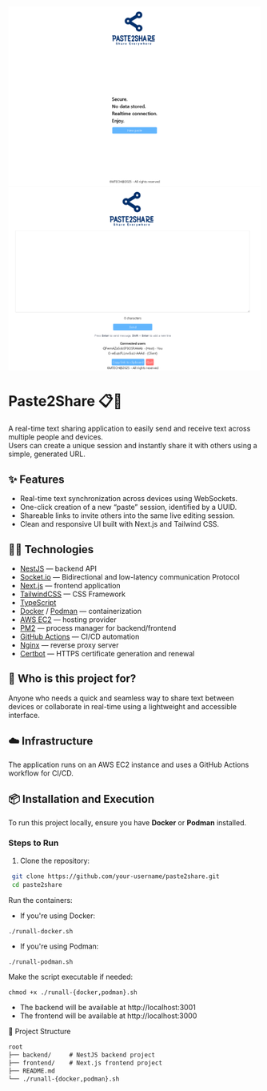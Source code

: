 ![image](./docs/main-interface.png) ![image](./docs/paste-interface.png)

# Paste2Share 📋🔗

A real-time text sharing application to easily send and receive text across multiple people and devices.  
Users can create a unique session and instantly share it with others using a simple, generated URL.

## ✨ Features

- Real-time text synchronization across devices using WebSockets.
- One-click creation of a new “paste” session, identified by a UUID.
- Shareable links to invite others into the same live editing session.
- Clean and responsive UI built with Next.js and Tailwind CSS.

## 🧑‍💻 Technologies

- [NestJS](https://nestjs.com/) — backend API
- [Socket.io](https://socket.io/) — Bidirectional and low-latency communication Protocol
- [Next.js](https://nextjs.org/) — frontend application
- [TailwindCSS](https://tailwindcss.com/) — CSS Framework
- [TypeScript](https://www.typescriptlang.org/)
- [Docker](https://www.docker.com/) / [Podman](https://podman.io/) — containerization
- [AWS EC2](https://aws.amazon.com/ec2/) — hosting provider
- [PM2](https://pm2.keymetrics.io/) — process manager for backend/frontend
- [GitHub Actions](https://github.com/features/actions) — CI/CD automation
- [Nginx](https://www.nginx.com/) — reverse proxy server
- [Certbot](https://certbot.eff.org/) — HTTPS certificate generation and renewal

## 👤 Who is this project for?

Anyone who needs a quick and seamless way to share text between devices or collaborate in real-time using a lightweight
and accessible interface.

## ☁️ Infrastructure

The application runs on an AWS EC2 instance and uses a GitHub Actions workflow for CI/CD.

## 📦 Installation and Execution

To run this project locally, ensure you have **Docker** or **Podman** installed.

### Steps to Run

1. Clone the repository:

```bash
 git clone https://github.com/your-username/paste2share.git
 cd paste2share
```

Run the containers:

- If you're using Docker:

```
./runall-docker.sh
```

- If you're using Podman:

```
./runall-podman.sh
```

Make the script executable if needed:

```
chmod +x ./runall-{docker,podman}.sh
```

- The backend will be available at http://localhost:3001
- The frontend will be available at http://localhost:3000

📂 Project Structure

```
root
├── backend/     # NestJS backend project
├── frontend/    # Next.js frontend project
├── README.md
└── ./runall-{docker,podman}.sh
```
